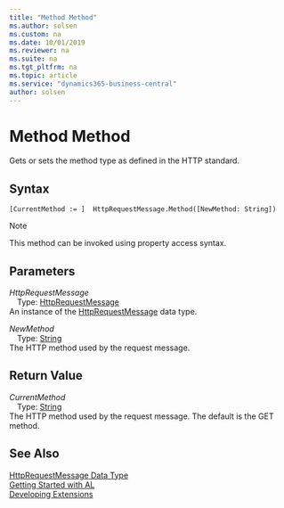 ```yaml
---
title: "Method Method"
ms.author: solsen
ms.custom: na
ms.date: 10/01/2019
ms.reviewer: na
ms.suite: na
ms.tgt_pltfrm: na
ms.topic: article
ms.service: "dynamics365-business-central"
author: solsen
---
```

[//]: # (START>DO_NOT_EDIT)
[//]: # (IMPORTANT:Do not edit any of the content between here and the END>DO_NOT_EDIT.)
[//]: # (Any modifications should be made in the .xml files in the ModernDev repo.)
# Method Method
Gets or sets the method type as defined in the HTTP standard.


## Syntax
```
[CurrentMethod := ]  HttpRequestMessage.Method([NewMethod: String])
```
> [!NOTE]  
> This method can be invoked using property access syntax.  
## Parameters
*HttpRequestMessage*  
&emsp;Type: [HttpRequestMessage](httprequestmessage-data-type.md)  
An instance of the [HttpRequestMessage](httprequestmessage-data-type.md) data type.  

*NewMethod*  
&emsp;Type: [String](../string/string-data-type.md)  
The HTTP method used by the request message.  


## Return Value
*CurrentMethod*  
&emsp;Type: [String](../string/string-data-type.md)  
The HTTP method used by the request message. The default is the GET method.  


[//]: # (IMPORTANT: END>DO_NOT_EDIT)
## See Also
[HttpRequestMessage Data Type](httprequestmessage-data-type.md)  
[Getting Started with AL](../../devenv-get-started.md)  
[Developing Extensions](../../devenv-dev-overview.md)